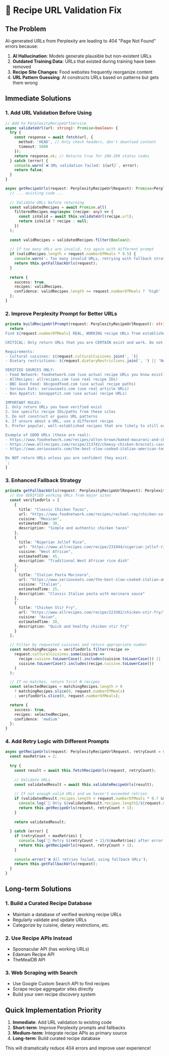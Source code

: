 # 🔧 Recipe URL Validation Fix

## **The Problem**
AI-generated URLs from Perplexity are leading to 404 "Page Not Found" errors because:

1. **AI Hallucination**: Models generate plausible but non-existent URLs
2. **Outdated Training Data**: URLs that existed during training have been removed
3. **Recipe Site Changes**: Food websites frequently reorganize content
4. **URL Pattern Guessing**: AI constructs URLs based on patterns but gets them wrong

## **Immediate Solutions**

### 1. **Add URL Validation Before Using**

```typescript
// Add to PerplexityRecipeUrlService
async validateUrl(url: string): Promise<boolean> {
  try {
    const response = await fetch(url, { 
      method: 'HEAD', // Only check headers, don't download content
      timeout: 5000 
    });
    return response.ok; // Returns true for 200-299 status codes
  } catch (error) {
    console.warn(`❌ URL validation failed: ${url}`, error);
    return false;
  }
}

async getRecipeUrls(request: PerplexityRecipeUrlRequest): Promise<PerplexityRecipeUrlResponse> {
  // ... existing code ...
  
  // Validate URLs before returning
  const validatedRecipes = await Promise.all(
    filteredRecipes.map(async (recipe: any) => {
      const isValid = await this.validateUrl(recipe.url);
      return isValid ? recipe : null;
    })
  );
  
  const validRecipes = validatedRecipes.filter(Boolean);
  
  // If too many URLs are invalid, try again with different prompt
  if (validRecipes.length < request.numberOfMeals * 0.5) {
    console.warn('⚠️ Too many invalid URLs, retrying with fallback strategy');
    return this.getFallbackUrls(request);
  }
  
  return {
    success: true,
    recipes: validRecipes,
    confidence: validRecipes.length >= request.numberOfMeals ? 'high' : 'medium'
  };
}
```

### 2. **Improve Perplexity Prompt for Better URLs**

```typescript
private buildRecipeUrlPrompt(request: PerplexityRecipeUrlRequest): string {
  return `
Find ${request.numberOfMeals} REAL, WORKING recipe URLs from established cooking websites.

CRITICAL: Only return URLs that you are CERTAIN exist and work. Do not guess or construct URLs.

Requirements:
- Cultural cuisines: ${request.culturalCuisines.join(', ')}
- Dietary restrictions: ${request.dietaryRestrictions.join(', ') || 'None'}

VERIFIED SOURCES ONLY:
- Food Network: foodnetwork.com (use actual recipe URLs you know exist)
- AllRecipes: allrecipes.com (use real recipe IDs)
- BBC Good Food: bbcgoodfood.com (use actual recipe paths)
- Serious Eats: seriouseats.com (use real article URLs)
- Bon Appétit: bonappetit.com (use actual recipe URLs)

IMPORTANT RULES:
1. Only return URLs you have verified exist
2. Use specific recipe IDs/paths from these sites
3. Do not construct or guess URL patterns
4. If unsure about a URL, use a different recipe
5. Prefer popular, well-established recipes that are likely to still exist

Example of GOOD URLs (these are real):
- https://www.foodnetwork.com/recipes/alton-brown/baked-macaroni-and-cheese-recipe-1939524
- https://www.allrecipes.com/recipe/213742/cheesy-chicken-broccoli-casserole/
- https://www.seriouseats.com/the-best-slow-cooked-italian-american-tomato-sauce-red-sauce-recipe

Do NOT return URLs unless you are confident they exist.
`;
}
```

### 3. **Enhanced Fallback Strategy**

```typescript
private getFallbackUrls(request: PerplexityRecipeUrlRequest): PerplexityRecipeUrlResponse {
  // Use VERIFIED working URLs from major sites
  const verifiedUrls = [
    {
      title: "Classic Chicken Tacos",
      url: "https://www.foodnetwork.com/recipes/rachael-ray/chicken-soft-tacos-recipe-1944317",
      cuisine: "Mexican",
      estimatedTime: 30,
      description: "Simple and authentic chicken tacos"
    },
    {
      title: "Nigerian Jollof Rice",
      url: "https://www.allrecipes.com/recipe/231944/nigerian-jollof-rice/",
      cuisine: "West African", 
      estimatedTime: 45,
      description: "Traditional West African rice dish"
    },
    {
      title: "Italian Pasta Marinara",
      url: "https://www.seriouseats.com/the-best-slow-cooked-italian-american-tomato-sauce-red-sauce-recipe",
      cuisine: "Italian",
      estimatedTime: 25,
      description: "Classic Italian pasta with marinara sauce"
    },
    {
      title: "Chicken Stir Fry",
      url: "https://www.allrecipes.com/recipe/223382/chicken-stir-fry/",
      cuisine: "Asian",
      estimatedTime: 20,
      description: "Quick and healthy chicken stir fry"
    }
  ];

  // Filter by requested cuisines and return appropriate number
  const matchingRecipes = verifiedUrls.filter(recipe => 
    request.culturalCuisines.some(cuisine => 
      recipe.cuisine.toLowerCase().includes(cuisine.toLowerCase()) ||
      cuisine.toLowerCase().includes(recipe.cuisine.toLowerCase())
    )
  );

  // If no matches, return first N recipes
  const selectedRecipes = matchingRecipes.length > 0 
    ? matchingRecipes.slice(0, request.numberOfMeals)
    : verifiedUrls.slice(0, request.numberOfMeals);

  return {
    success: true,
    recipes: selectedRecipes,
    confidence: 'medium'
  };
}
```

### 4. **Add Retry Logic with Different Prompts**

```typescript
async getRecipeUrls(request: PerplexityRecipeUrlRequest, retryCount = 0): Promise<PerplexityRecipeUrlResponse> {
  const maxRetries = 2;
  
  try {
    const result = await this.fetchRecipeUrls(request, retryCount);
    
    // Validate URLs
    const validatedResult = await this.validateRecipeUrls(result);
    
    // If not enough valid URLs and we haven't exceeded retries
    if (validatedResult.recipes.length < request.numberOfMeals * 0.7 && retryCount < maxRetries) {
      console.log(`🔄 Only ${validatedResult.recipes.length}/${request.numberOfMeals} valid URLs, retrying...`);
      return this.getRecipeUrls(request, retryCount + 1);
    }
    
    return validatedResult;
    
  } catch (error) {
    if (retryCount < maxRetries) {
      console.log(`🔄 Retry ${retryCount + 1}/${maxRetries} after error:`, error);
      return this.getRecipeUrls(request, retryCount + 1);
    }
    
    console.error('❌ All retries failed, using fallback URLs');
    return this.getFallbackUrls(request);
  }
}
```

## **Long-term Solutions**

### 1. **Build a Curated Recipe Database**
- Maintain a database of verified working recipe URLs
- Regularly validate and update URLs
- Categorize by cuisine, dietary restrictions, etc.

### 2. **Use Recipe APIs Instead**
- Spoonacular API (has working URLs)
- Edamam Recipe API
- TheMealDB API

### 3. **Web Scraping with Search**
- Use Google Custom Search API to find recipes
- Scrape recipe aggregator sites directly
- Build your own recipe discovery system

## **Quick Implementation Priority**

1. **Immediate**: Add URL validation to existing code
2. **Short-term**: Improve Perplexity prompts and fallbacks  
3. **Medium-term**: Integrate recipe APIs as primary source
4. **Long-term**: Build curated recipe database

This will dramatically reduce 404 errors and improve user experience!